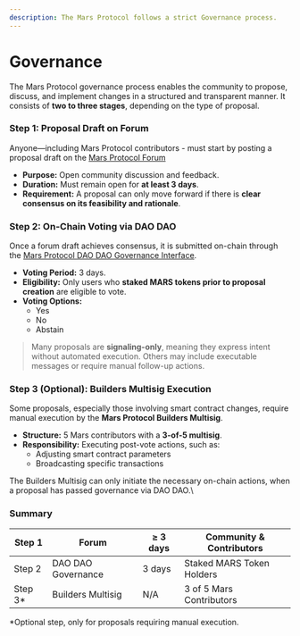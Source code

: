 ```yaml
---
description: The Mars Protocol follows a strict Governance process.
---
```


# Governance

The Mars Protocol governance process enables the community to propose, discuss, and implement changes in a structured and transparent manner. It consists of **two to three stages**, depending on the type of proposal.

### Step 1:  Proposal Draft on Forum

Anyone—including Mars Protocol contributors - must start by posting a proposal draft on the [Mars Protocol Forum](https://forum.marsprotocol.io/)&#x20;

* **Purpose:** Open community discussion and feedback.
* **Duration:** Must remain open for **at least 3 days**.
* **Requirement:** A proposal can only move forward if there is **clear consensus on its feasibility and rationale**.



### Step 2: On-Chain Voting via DAO DAO

Once a forum draft achieves consensus, it is submitted on-chain through the [Mars Protocol DAO DAO Governance Interface](https://daodao.zone/).

* **Voting Period:** 3 days.
* **Eligibility:** Only users who **staked MARS tokens prior to proposal creation** are eligible to vote.
* **Voting Options:**
  * Yes
  * No
  * Abstain

> Many proposals are **signaling-only**, meaning they express intent without automated execution. Others may include executable messages or require manual follow-up actions.

### Step 3 (Optional): Builders Multisig Execution

Some proposals, especially those involving smart contract changes, require manual execution by the **Mars Protocol Builders Multisig**.

* **Structure:** 5 Mars contributors with a **3-of-5 multisig**.
* **Responsibility:** Executing post-vote actions, such as:
  * Adjusting smart contract parameters
  * Broadcasting specific transactions

The Builders Multisig can only initiate the necessary on-chain actions, when a proposal has passed governance via DAO DAO.\




### Summary

| Step 1   | Forum              | ≥ 3 days | Community & Contributors  |
| -------- | ------------------ | -------- | ------------------------- |
| Step 2   | DAO DAO Governance | 3 days   | Staked MARS Token Holders |
| Step 3\* | Builders Multisig  | N/A      | 3 of 5 Mars Contributors  |

\*Optional step, only for proposals requiring manual execution.
